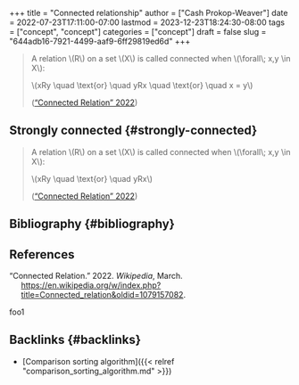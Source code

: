 +++
title = "Connected relationship"
author = ["Cash Prokop-Weaver"]
date = 2022-07-23T17:11:00-07:00
lastmod = 2023-12-23T18:24:30-08:00
tags = ["concept", "concept"]
categories = ["concept"]
draft = false
slug = "644adb16-7921-4499-aaf9-6ff29819ed6d"
+++

> A relation \\(R\\) on a set \\(X\\) is called connected when \\(\forall\\; x,y \in X\\):
>
> \\(xRy \quad \text{or} \quad yRx \quad \text{or} \quad x = y\\)
>
> (<a href="#citeproc_bib_item_1">“Connected Relation” 2022</a>)


## Strongly connected {#strongly-connected}

> A relation \\(R\\) on a set \\(X\\) is called connected when \\(\forall\\; x,y \in X\\):
>
> \\(xRy \quad \text{or} \quad yRx\\)
>
> (<a href="#citeproc_bib_item_1">“Connected Relation” 2022</a>)


## Bibliography {#bibliography}

## References

<style>.csl-entry{text-indent: -1.5em; margin-left: 1.5em;}</style><div class="csl-bib-body">
  <div class="csl-entry"><a id="citeproc_bib_item_1"></a>“Connected Relation.” 2022. <i>Wikipedia</i>, March. <a href="https://en.wikipedia.org/w/index.php?title=Connected_relation&oldid=1079157082">https://en.wikipedia.org/w/index.php?title=Connected_relation&#38;oldid=1079157082</a>.</div>
</div>

foo1


## Backlinks {#backlinks}

-   [Comparison sorting algorithm]({{< relref "comparison_sorting_algorithm.md" >}})
